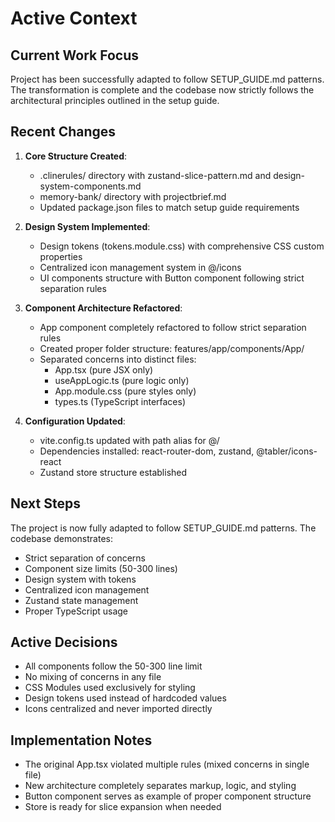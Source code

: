 # Active Context

## Current Work Focus
Project has been successfully adapted to follow SETUP_GUIDE.md patterns. The transformation is complete and the codebase now strictly follows the architectural principles outlined in the setup guide.

## Recent Changes
1. **Core Structure Created**:
   - .clinerules/ directory with zustand-slice-pattern.md and design-system-components.md
   - memory-bank/ directory with projectbrief.md
   - Updated package.json files to match setup guide requirements

2. **Design System Implemented**:
   - Design tokens (tokens.module.css) with comprehensive CSS custom properties
   - Centralized icon management system in @/icons
   - UI components structure with Button component following strict separation rules

3. **Component Architecture Refactored**:
   - App component completely refactored to follow strict separation rules
   - Created proper folder structure: features/app/components/App/
   - Separated concerns into distinct files:
     - App.tsx (pure JSX only)
     - useAppLogic.ts (pure logic only)
     - App.module.css (pure styles only)
     - types.ts (TypeScript interfaces)

4. **Configuration Updated**:
   - vite.config.ts updated with path alias for @/
   - Dependencies installed: react-router-dom, zustand, @tabler/icons-react
   - Zustand store structure established

## Next Steps
The project is now fully adapted to follow SETUP_GUIDE.md patterns. The codebase demonstrates:
- Strict separation of concerns
- Component size limits (50-300 lines)
- Design system with tokens
- Centralized icon management
- Zustand state management
- Proper TypeScript usage

## Active Decisions
- All components follow the 50-300 line limit
- No mixing of concerns in any file
- CSS Modules used exclusively for styling
- Design tokens used instead of hardcoded values
- Icons centralized and never imported directly

## Implementation Notes
- The original App.tsx violated multiple rules (mixed concerns in single file)
- New architecture completely separates markup, logic, and styling
- Button component serves as example of proper component structure
- Store is ready for slice expansion when needed
